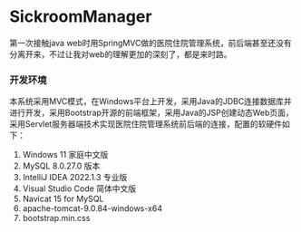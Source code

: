 # SickroomManager
第一次接触java web时用SpringMVC做的医院住院管理系统，前后端甚至还没有分离开来，不过让我对web的理解更加的深刻了，都是来时路。

### 开发环境
本系统采用MVC模式，在Windows平台上开发，采用Java的JDBC连接数据库并进行开发，采用Bootstrap开源的前端框架，采用Java的JSP创建动态Web页面，采用Servlet服务器端技术实现医院住院管理系统前后端的连接，配置的软硬件如下： 
1. Windows 11 家庭中文版 
2. MySQL 8.0.27.0 版本 
3. IntelliJ IDEA 2022.1.3 专业版 
4. Visual Studio Code 简体中文版 
5. Navicat 15 for MySQL 
6. apache-tomcat-9.0.84-windows-x64 
7. bootstrap.min.css 
